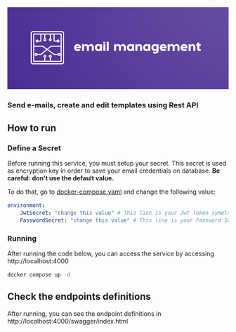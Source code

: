 <img src="Resources/logo-complete.png">

### Send e-mails, create and edit templates using Rest API

## How to run

### Define a Secret

Before running this service, you must setup your secret. This secret is used as encryption key in order to save your email credentials on database. **Be careful: don't use the default value.**

To do that, go to [docker-compose.yaml](./docker-compose.yaml) and change the following value:

```yaml
environment:
    JwtSecret: "change this value" # This line is your Jwt Token symetric key
    PasswordSecret: "change this value" # This line is your Password Secret Key (used to encrypt your password on database)
```

### Running

After running the code below, you can access the service by accessing http://localhost:4000

```sh
docker compose up -d
```

## Check the endpoints definitions

After running, you can see the endpoint definitions in http://localhost:4000/swagger/index.html